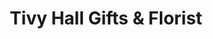 ---
title: "Tivy Hall Gifts & Florist"
url: /castell-newydd-emlyn-newcastle-emlyn/tivy-hall-gifts-and-florist/
shop: gift
---